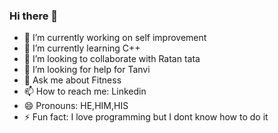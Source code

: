 ### Hi there 👋



- 🔭 I’m currently working on self improvement
- 🌱 I’m currently learning C++
- 👯 I’m looking to collaborate with Ratan tata
- 🤔 I’m looking for help for Tanvi
- 💬 Ask me about Fitness
- 📫 How to reach me: Linkedin
- 😄 Pronouns: HE,HIM,HIS
- ⚡ Fun fact: I love programming but I dont know how to do it
